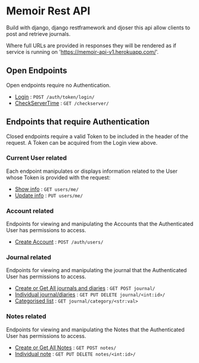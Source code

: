# Memoir Rest API

Build with django, django restframework and djoser this api allow clients to post and retrieve journals.

Where full URLs are provided in responses they will be rendered as if service
is running on 'https://memoir-api-v1.herokuapp.com/'.

## Open Endpoints

Open endpoints require no Authentication.

* [Login](login.md) : `POST /auth/token/login/`
* [CheckServerTime](login.md) : `GET /checkserver/`

## Endpoints that require Authentication

Closed endpoints require a valid Token to be included in the header of the
request. A Token can be acquired from the Login view above.

### Current User related

Each endpoint manipulates or displays information related to the User whose
Token is provided with the request:

* [Show info](user/get.md) : `GET users/me/`
* [Update info](user/put.md) : `PUT users/me/`

### Account related

Endpoints for viewing and manipulating the Accounts that the Authenticated User
has permissions to access.

* [Create Account](accounts/post.md) : `POST /auth/users/`

### Journal related

Endpoints for viewing and manipulating the journal that the Authenticated User
has permissions to access.

* [Create or Get All journals and diaries](accounts/post.md) : `GET POST journal/`
* [Individual journal/diaries](accounts/post.md) : `GET PUT DELETE journal/<int:id>/`
* [Categorised list](accounts/post.md) : `GET journal/category/<str:val>`

### Notes  related

Endpoints for viewing and manipulating the Notes that the Authenticated User
has permissions to access.

* [Create or Get All Notes](accounts/post.md) : `GET POST notes/`
* [Individual note](accounts/post.md) : `GET PUT DELETE notes/<int:id>/`
